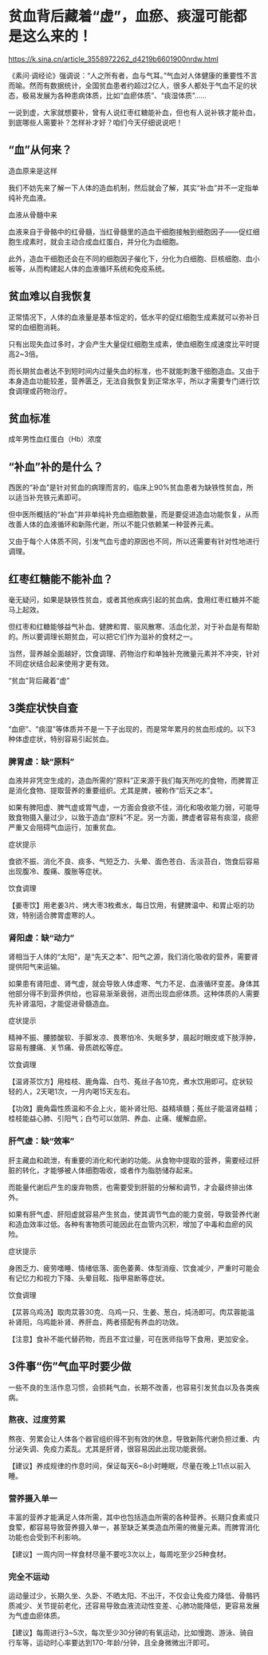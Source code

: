 # 贫血背后藏着“虚”，血瘀、痰湿可能都是这么来的！

https://k.sina.cn/article_3558972262_d4219b6601900nrdw.html

《素问·调经论》强调说：“人之所有者，血与气耳。”气血对人体健康的重要性不言而喻。然而有数据统计，全国贫血患者约超过2亿人，很多人都处于气血不足的状态，极易发展为各种患病体质，比如“血瘀体质”、“痰湿体质”……

一说到虚，大家就想要补，曾有人说红枣红糖能补血，但也有人说补铁才能补血，到底哪些人需要补？怎样补才好？咱们今天仔细说说吧！

## “血”从何来？

造血原来是这样

我们不妨先来了解一下人体的造血机制，然后就会了解，其实“补血”并不一定指单纯补充血液。

血液从骨髓中来

血液来自于骨骼中的红骨髓，当红骨髓里的造血干细胞接触到细胞因子——促红细胞生成素时，就会主动合成血红蛋白，并分化为血细胞。

此外，造血干细胞还会在不同的细胞因子催化下，分化为白细胞、巨核细胞、血小板等，从而构建起人体的血液循环系统和免疫系统。


## 贫血难以自我恢复

正常情况下，人体的血液量是基本恒定的，低水平的促红细胞生成素就可以弥补日常的血细胞消耗。

只有出现失血过多时，才会产生大量促红细胞生成素，使血细胞生成速度比平时提高2~3倍。

而长期贫血者达不到短时间内过量失血的标准，也不就能刺激干细胞造血。又由于本身造血功能较差，营养匮乏，无法自我恢复到正常水平，所以才需要专门进行饮食调理或药物治疗。

## 贫血标准

成年男性血红蛋白（Hb）浓度


## “补血”补的是什么？

西医的“补血”是针对贫血的病理而言的，临床上90%贫血患者为缺铁性贫血，所以适当补充铁元素即可。

但中医所概括的“补血”并非单纯补充血细胞数量，而是要促进造血功能恢复，从而改善人体的血液循环和新陈代谢，所以不能只依赖某一种营养元素。

又由于每个人体质不同，引发气血亏虚的原因也不同，所以还需要有针对性地进行调理。

## 红枣红糖能不能补血？

毫无疑问，如果是缺铁性贫血，或者其他疾病引起的贫血病，食用红枣红糖并不能马上起效。

但红枣和红糖能够益气补血、健脾和胃、驱风散寒、活血化淤，对于补血是有帮助的。所以要调理长期贫血，可以把它们作为滋补的食材之一。

当然，营养越全面越好，饮食调理、药物治疗和单独补充微量元素并不冲突，针对不同症状结合起来使用才更有效。

“贫血”背后藏着“虚”

## 3类症状快自查

“血瘀”、“痰湿”等体质并不是一下子出现的，而是常年累月的贫血形成的。以下3种体虚症状，特别容易引起贫血。

### 脾胃虚：缺“原料”

血液并非凭空生成的，造血所需的“原料”正来源于我们每天所吃的食物，而脾胃正是消化食物、提取营养的重要组织。尤其是脾，被称作“后天之本”。

如果有脾阳虚、脾气虚或胃气虚，一方面会食欲不佳，消化和吸收能力弱，可能导致食物摄入量过少，以致于造血“原料”不足。另一方面，脾虚者容易有痰湿，痰瘀严重又会阻碍气血运行，加重贫血。


症状提示

食欲不振、消化不良、痰多、气短乏力、头晕、面色苍白、舌淡苔白，饱食后容易出现腹冷、腹痛、腹胀等症状。

饮食调理

【姜枣饮】用老姜3片、烤大枣3枚煮水，每日饮用，有健脾温中、和胃止呕的功效，特别适合脾胃虚寒的人。


### 肾阳虚：缺“动力”

肾相当于人体的“太阳”，是“先天之本”、阳气之源，我们消化吸收的营养，需要肾提供阳气来运输。

如果患有肾阳虚、肾气虚，就会导致人体虚寒、气力不足、血液循环变差。身体其他部分得不到营养供给，也容易渐渐衰弱，进而出现血瘀体质。这种体质的人需要先补肾温阳，才能促进骨髓造血。


症状提示

精神不振、腰膝酸软、手脚发凉、畏寒怕冷、失眠多梦，晨起时眼皮或下肢浮肿，容易有腰痛、关节痛、骨质疏松等症。

饮食调理

【温肾茶饮方】用桂枝、鹿角霜、白芍、菟丝子各10克，煮水饮用即可。症状较轻的人，2天喝1次，一月内喝15天左右。

【功效】鹿角霜性质温和不会上火，能补肾壮阳、益精填髓；菟丝子能温肾益精；桂枝能益心肺、引阳气；白芍可以敛阴、养血、止痛、缓解血瘀。


### 肝气虚：缺“效率”

肝主藏血和疏泄，有重要的消化和代谢的功能。从食物中提取的营养，需要经过肝脏的转化，才能够被人体细胞吸收，或者作为脂肪储存起来。

而能量代谢后产生的废弃物质，也需要受到肝脏的分解和调节，才会最终排出体外。

如果有肝气虚、肝阳虚就容易产生贫血，使其调节气血的能力变弱，导致营养代谢和造血效率过低。各种有害物质可能因此在血管内沉积，增加了中毒和血瘀的风险。


症状提示

身困乏力、疲劳嗜睡、情绪低落、面色萎黄、体型消瘦、饮食减少，严重时可能会有记忆力和视力下降、头晕目眩、指甲易断等症状。

饮食调理

【苁蓉乌鸡汤】取肉苁蓉30克、乌鸡一只、生姜、葱白，炖汤即可。肉苁蓉能温补肾阳，乌鸡能补肾、养肝血，两者搭配有养血的功效。


【注意】食补不能代替药物，而且不宜过量，可在医师指导下食用，更加安全。

## 3件事“伤”气血平时要少做

一些不良的生活作息习惯，会损耗气血，长期不改善，也容易引发贫血以及各类疾病。

### 熬夜、过度劳累

熬夜、劳累会让人体各个器官组织得不到有效的休息，导致新陈代谢负担过重、内分泌失调、免疫力紊乱。尤其是肝肾，很容易因此出现功能衰弱。

【建议】养成规律的作息时间，保证每天6~8小时睡眠，尽量在晚上11点以前入睡。


### 营养摄入单一

丰富的营养才能满足人体所需，其中也包括造血所需的各种营养。长期只食素或只食荤，都容易导致营养摄入单一，甚至缺乏某类造血所需的微量元素。而脾胃消化功能也会受到不利影响。

【建议】一周内同一样食材尽量不要吃3次以上，每周吃至少25种食材。

### 完全不运动

运动量过少，长期久坐、久卧、不晒太阳、不出汗，不仅会让免疫力降低、骨骼钙质减少、关节提前老化，还容易导致血液流动性变差、心肺功能降低，更容易发展为气虚血瘀体质。

【建议】每周进行3~5次，每次至少30分钟的有氧运动，比如慢跑、游泳、骑自行车等，运动时心率要达到170-年龄/分钟，且全身微微出汗即可。
